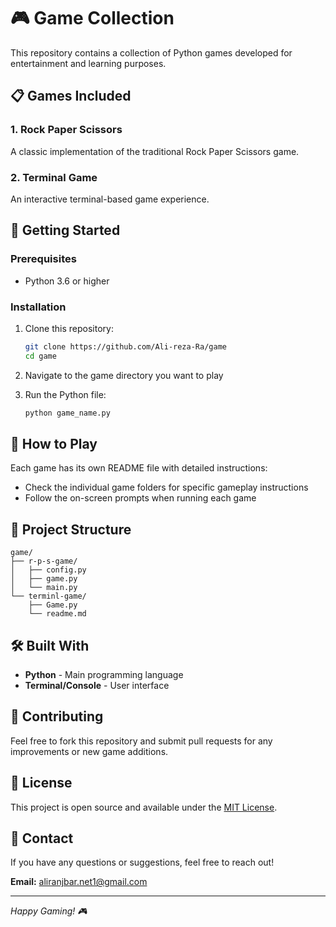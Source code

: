 # 🎮 Game Collection

This repository contains a collection of Python games developed for entertainment and learning purposes.

## 📋 Games Included

### 1. Rock Paper Scissors
A classic implementation of the traditional Rock Paper Scissors game.

### 2. Terminal Game
An interactive terminal-based game experience.

## 🚀 Getting Started

### Prerequisites
- Python 3.6 or higher

### Installation
1. Clone this repository:
   ```bash
   git clone https://github.com/Ali-reza-Ra/game
   cd game
   ```

2. Navigate to the game directory you want to play
3. Run the Python file:
   ```bash
   python game_name.py
   ```

## 🎯 How to Play

Each game has its own README file with detailed instructions:
- Check the individual game folders for specific gameplay instructions
- Follow the on-screen prompts when running each game

## 📁 Project Structure

```
game/
├── r-p-s-game/
│   ├── config.py
│   ├── game.py
│   └── main.py
└── terminl-game/
    ├── Game.py
    └── readme.md
```

## 🛠️ Built With

- **Python** - Main programming language
- **Terminal/Console** - User interface

## 🤝 Contributing

Feel free to fork this repository and submit pull requests for any improvements or new game additions.

## 📝 License

This project is open source and available under the [MIT License](LICENSE).

## 📧 Contact

If you have any questions or suggestions, feel free to reach out!

**Email:** aliranjbar.net1@gmail.com

---
*Happy Gaming! 🎮*
